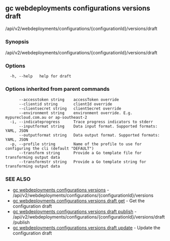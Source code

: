 ## gc webdeployments configurations versions draft

/api/v2/webdeployments/configurations/{configurationId}/versions/draft

### Synopsis

/api/v2/webdeployments/configurations/{configurationId}/versions/draft

### Options

```
  -h, --help   help for draft
```

### Options inherited from parent commands

```
      --accesstoken string    accessToken override
      --clientid string       clientId override
      --clientsecret string   clientSecret override
      --environment string    environment override. E.g. mypurecloud.com.au or ap-southeast-2
  -i, --indicateprogress      Trace progress indicators to stderr
      --inputformat string    Data input format. Supported formats: YAML, JSON
      --outputformat string   Data output format. Supported formats: YAML, JSON
  -p, --profile string        Name of the profile to use for configuring the cli (default "DEFAULT")
      --transform string      Provide a Go template file for transforming output data
      --transformstr string   Provide a Go template string for transforming output data
```

### SEE ALSO

* [gc webdeployments configurations versions](gc_webdeployments_configurations_versions.html)	 - /api/v2/webdeployments/configurations/{configurationId}/versions
* [gc webdeployments configurations versions draft get](gc_webdeployments_configurations_versions_draft_get.html)	 - Get the configuration draft
* [gc webdeployments configurations versions draft publish](gc_webdeployments_configurations_versions_draft_publish.html)	 - /api/v2/webdeployments/configurations/{configurationId}/versions/draft/publish
* [gc webdeployments configurations versions draft update](gc_webdeployments_configurations_versions_draft_update.html)	 - Update the configuration draft


